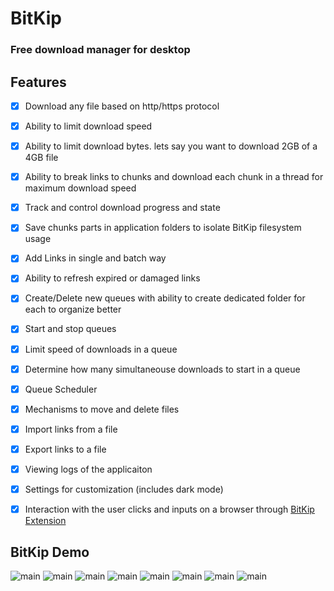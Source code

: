# BitKip
### Free download manager for desktop 

## Features

- [x] Download any file based on http/https protocol
- [x] Ability to limit download speed
- [x] Ability to limit download bytes. lets say you want to download 2GB of a 4GB file
- [x] Ability to break links to chunks and download each chunk in a thread for maximum download speed
- [x] Track and control download progress and state
- [x] Save chunks parts in application folders to isolate BitKip filesystem usage
- [x] Add Links in single and batch way
- [x] Ability to refresh expired or damaged links
- [x] Create/Delete new queues with ability to create dedicated folder for each to organize better
- [x] Start and stop queues
- [x] Limit speed of downloads in a queue
- [x] Determine how many simultaneouse downloads to start in a queue
- [x] Queue Scheduler
- [x] Mechanisms to move and delete files 
- [x] Import links from a file
- [x] Export links to a file
- [x] Viewing logs of the applicaiton
- [x] Settings for customization (includes dark mode)
- [x] Interaction with the user clicks and inputs on a browser through [BitKip Extension](https://github.com/DarkDeveloper-arch/BitKip-extensions)


## BitKip Demo

![main](https://github.com/DarkDeveloper-arch/BitKip/blob/main/readme-img/main-light.png)
![main](https://github.com/DarkDeveloper-arch/BitKip/blob/main/readme-img/single-light.png)
![main](https://github.com/DarkDeveloper-arch/BitKip/blob/main/readme-img/batch-light.png)
![main](https://github.com/DarkDeveloper-arch/BitKip/blob/main/readme-img/queue-light.png)
![main](https://github.com/DarkDeveloper-arch/BitKip/blob/main/readme-img/queue-settings-light.png)
![main](https://github.com/DarkDeveloper-arch/BitKip/blob/main/readme-img/queue-settings-scheduler-light.png)
![main](https://github.com/DarkDeveloper-arch/BitKip/blob/main/readme-img/settings-light.png)
![main](https://github.com/DarkDeveloper-arch/BitKip/blob/main/readme-img/logs-light.png)


